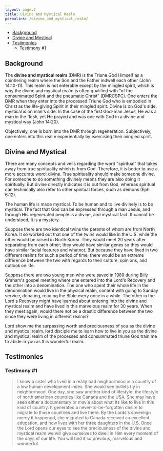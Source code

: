 ```yaml
---
layout: pagev2
title: Divine and Mystical Realm
permalink: /divine_and_mystical_realm/
---
```

- [Background](#background)
- [Divine and Mystical](#divine-and-mystical)
- [Testimonies](#testimonies)
  - [Testimony #1](#testimony-1)

## Background

The **divine and mystical realm** (DMR) is the Triune God Himself as a coinhering realm where the Son and the Father indwell each other (John 14:10-11). This realm is not enterable except by the mingled spirit, which is why the divine and mystical realm is often qualified with "of the consummated Spirit and the pneumatic Christ" (DMRCSPC). One enters the DMR when they enter into the processed Triune God who is embodied in Christ as the life-giving Spirit in their mingled spirit. Divine is on God's side, mystical is on man's side. In the case of the first God-man Jesus, He was a man in the flesh, yet He prayed and was one with God in a divine and mystical way (John 14:20).

Objectively, one is born into the DMR through regeneration. Subjectively, one enters into this realm experientially by exercising their mingled spirit.
 
## Divine and Mystical

There are many concepts and veils regarding the word "spiritual" that takes away from true spirituality which is from God. Therefore, it is better to use a more accurate word: divine. True spirituality should make someone divine. For someone to do something divinely means they are also doing it spiritually. But divine directly indicates it is out from God, whereas spiritual can technically also refer to other spiritual forces, such as demons (Eph. 6:12).

The human life is made mystical. To be human and to live divinely is to be mystical. The fact that God can be expressed through a man Jesus, and through His regenerated people is a divine, and mystical fact. It cannot be understood, it is a mystery. 

Suppose there are two identical twins the parents of whom are from North Korea. It so worked out that one of the twins would like in the U.S. while the other would be raised in North Korea. They would meet 20 years after separating from each other; they would have similar genes so they would have similar facial features and whatnot. But because they have lived in two different realms for such a period of time, there would be an extreme difference between the two with regards to their culture, opinions, and outlook on life. 

Suppose there are two young men who were saved in 1980 during Billy Graham's gospel meeting where one entered into the Lord's Recovery and the other into a denomination. The one who spent their whole life in the denomination would live in the physical realm, content with going to Sunday service, donating, reading the Bible every once in a while. The other in the Lord's Recovery might have learned about entering into the divine and mystical realm and have lived in this marvelous realm for 30 years. When they meet again, would there not be a drastic difference between the two since they were living in different realms?

Lord show me the surpassing worth and preciousness of you as the divine and mystical realm. lord disciple me to learn how to live in you as the divine and mystical realm of the processed and consummated triune God  train me to abide in you as this wonderful realm.

## Testimonies

### Testimony #1

>I know a sister who lived in a really bad neighborhood in a country of a low human development index. She would see bullets fly in neighborhood. One day, she saw another kind of lifestyle: the lifestyle of north american countries like Canada and the USA. She may have seen either a documentary or movie about what its like to live in this kind of country. It generated a never-to-be-forgotten desire to migrate to those countries and live there. By the Lords's sovereign mercy it happened, she migrated to Canada received an excellent education, and now lives with her three daughters in the U.S. Once the Lord opens our eyes to see the preciousness of the divine and mystical realm we will give ourselves to dwell in Him every moment of the days of our life. You will find it so previous, marvelous and wonderful.